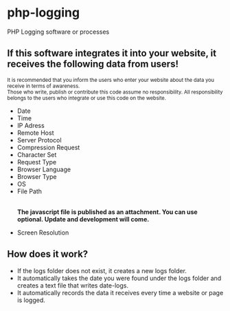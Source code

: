 # php-logging
PHP Logging software or processes

<h2>If this software integrates it into your website, it receives the following data from users!</h2>
<small>It is recommended that you inform the users who enter your website about the data you receive in terms of awareness.
</small><br>
<small>Those who write, publish or contribute this code assume no responsibility. All responsibility belongs to the users who integrate or use this code on the website.
</small>

<ul>
<li>Date</li>
<li>Time</li>
<li>IP Adress</li>
<li>Remote Host</li>
<li>Server Protocol</li>
<li>Compression Request</li>
<li>Character Set</li>
<li>Request Type</li>
<li>Browser Language</li>
<li>Browser Type</li>
<li>OS</li>
<li>File Path</li><br>

<b><p>The javascript file is published as an attachment. You can use optional. Update and development will come.
</p></b>
<li>Screen Resolution</li>
</ul>

<h2>How does it work?</h2>
<ul>
<li>If the logs folder does not exist, it creates a new logs folder.
</li>
<li>It automatically takes the date you were found under the logs folder and creates a text file that writes date-logs.
</li>
<li>It automatically records the data it receives every time a website or page is logged.
</li>
</ul>
